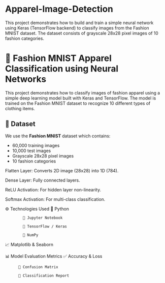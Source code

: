 # Apparel-Image-Detection
This project demonstrates how to build and train a simple neural network using Keras (TensorFlow backend) to classify images from the Fashion MNIST dataset. The dataset consists of grayscale 28x28 pixel images of 10 fashion categories.

# 👕 Fashion MNIST Apparel Classification using Neural Networks

This project demonstrates how to classify images of fashion apparel using a simple deep learning model built with Keras and TensorFlow. The model is trained on the Fashion MNIST dataset to recognize 10 different types of clothing items.

## 📁 Dataset

We use the **Fashion MNIST** dataset which contains:

- 60,000 training images
- 10,000 test images
- Grayscale 28x28 pixel images
- 10 fashion categories

Flatten Layer: Converts 2D image (28x28) into 1D (784).

Dense Layer: Fully connected layers.

ReLU Activation: For hidden layer non-linearity.

Softmax Activation: For multi-class classification.

⚙️ Technologies Used
            🐍 Python
            
            📓 Jupyter Notebook
            
            🧠 TensorFlow / Keras
            
            🔢 NumPy

📈 Matplotlib & Seaborn

📊 Model Evaluation Metrics
          ✅ Accuracy & Loss
          
          🔁 Confusion Matrix
          
          📄 Classification Report
